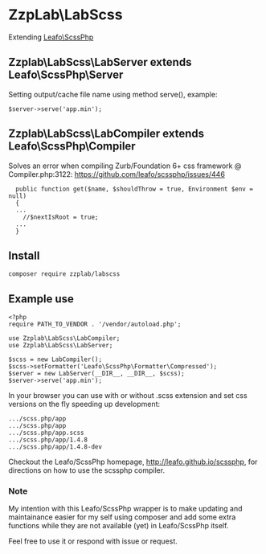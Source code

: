 # ZzpLab\LabScss
Extending [Leafo\ScssPhp](https://github.com/leafo/scssphp)



## Zzplab\LabScss\LabServer extends Leafo\ScssPhp\Server
Setting output/cache file name using method serve(), example:
```
$server->serve('app.min');
```

## Zzplab\LabScss\LabCompiler extends Leafo\ScssPhp\Compiler
Solves an error when compiling Zurb/Foundation 6+ css framework @ Compiler.php:3122:
https://github.com/leafo/scssphp/issues/446
```
  public function get($name, $shouldThrow = true, Environment $env = null)
  {
  ...
    //$nextIsRoot = true;
  ...
  }
```

## Install

```
composer require zzplab/labscss
```

## Example use

```
<?php
require PATH_TO_VENDOR . '/vendor/autoload.php';

use Zzplab\LabScss\LabCompiler;
use Zzplab\LabScss\LabServer;

$scss = new LabCompiler();
$scss->setFormatter('Leafo\ScssPhp\Formatter\Compressed');
$server = new LabServer(__DIR__, __DIR__, $scss);
$server->serve('app.min');

```
In your browser you can use with or without .scss extension and set css versions on the fly speeding up development:
```
.../scss.php/app
.../scss.php/app
.../scss.php/app.scss
.../scss.php/app/1.4.8
.../scss.php/app/1.4.8-dev
```

Checkout the Leafo/ScssPhp homepage, http://leafo.github.io/scssphp, for directions on how to use the scssphp compiler.

### Note
My intention with this Leafo/ScssPhp wrapper is to make updating and maintainance easier for my self using composer and add some extra functions while they are not available (yet) in Leafo/ScssPhp itself.

Feel free to use it or respond with issue or request.
